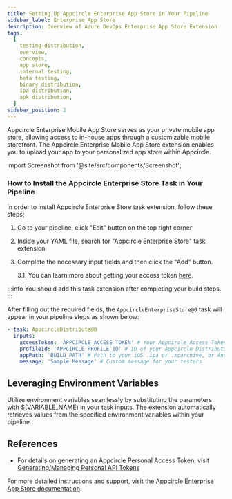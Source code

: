 ```yaml
---
title: Setting Up Appcircle Enterprise App Store in Your Pipeline
sidebar_label: Enterprise App Store
description: Overview of Azure DevOps Enterprise App Store Extension
tags:
  [
    testing-distribution,
    overview,
    concepts,
    app store,
    internal testing,
    beta testing,
    binary distribution,
    ipa distribution,
    apk distribution,
  ]
sidebar_position: 2
---
```


Appcircle Enterprise Mobile App Store serves as your private mobile app store, allowing access to in-house apps through a customizable mobile storefront. The Appcircle Enterprise Mobile App Store extension enables you to upload your app to your personalized app store within Appcircle.

import Screenshot from '@site/src/components/Screenshot';

### How to Install the Appcircle Enterprise Store Task in Your Pipeline

In order to install Appcircle Enterprise Store task extension, follow these steps;

1. Go to your pipeline, click "Edit" button on the top right corner
   <Screenshot url='https://cdn.appcircle.io/docs/assets/testing-distribution-azure-pipeline-edit.png' />
2. Inside your YAML file, search for "Appcircle Enterprise Store" task extension
   <Screenshot url='https://cdn.appcircle.io/docs/assets/ac-app-store-azure-extension-task.png' />
3. Complete the necessary input fields and then click the "Add" button.

   3.1. You can learn more about getting your access token [here](https://docs.appcircle.io/appcircle-api/api-authentication#generatingmanaging-the-personal-api-tokens).

:::info
You should add this task extension after completing your build steps.
:::

After filling out the required fields, the `AppcircleEnterpriseStore@0` task will appear in your pipeline steps as shown below:

```yaml
- task: AppcircleDistribute@0
  inputs:
    accessToken: 'APPCIRCLE_ACCESS_TOKEN' # Your Appcircle Access Token
    profileId: 'APPCIRCLE_PROFILE_ID' # ID of your Appcircle Distribution Profile
    appPath: 'BUILD_PATH' # Path to your iOS .ipa or .xcarchive, or Android APK or App Bundle
    message: 'Sample Message' # Custom message for your testers
```

## Leveraging Environment Variables

Utilize environment variables seamlessly by substituting the parameters with $(VARIABLE_NAME) in your task inputs. The extension automatically retrieves values from the specified environment variables within your pipeline.

## References

- For details on generating an Appcircle Personal Access Token, visit [Generating/Managing Personal API Tokens](https://docs.appcircle.io/appcircle-api/api-authentication#generatingmanaging-the-personal-api-tokens)

For more detailed instructions and support, visit the [Appcircle Enterprise App Store documentation](https://appcircle.io/enterprise-app-store).
